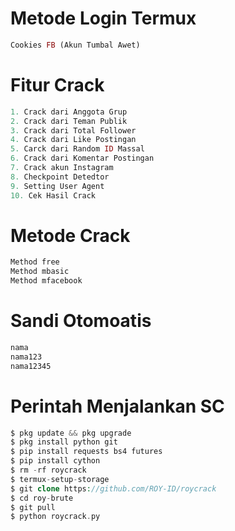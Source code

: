 # Metode Login Termux
````php
Cookies FB (Akun Tumbal Awet)
````
# Fitur Crack
````php
1. Crack dari Anggota Grup
2. Crack dari Teman Publik
3. Crack dari Total Follower
4. Crack dari Like Postingan
5. Carck dari Random ID Massal
6. Crack dari Komentar Postingan
7. Crack akun Instagram
8. Checkpoint Detedtor
9. Setting User Agent
10. Cek Hasil Crack
````
# Metode Crack
````php
Method free
Method mbasic
Method mfacebook
````
# Sandi Otomoatis
````php
nama
nama123
nama12345

````
# Perintah Menjalankan SC
````php
$ pkg update && pkg upgrade
$ pkg install python git
$ pip install requests bs4 futures
$ pip install cython
$ rm -rf roycrack
$ termux-setup-storage
$ git clone https://github.com/ROY-ID/roycrack
$ cd roy-brute
$ git pull
$ python roycrack.py
````
